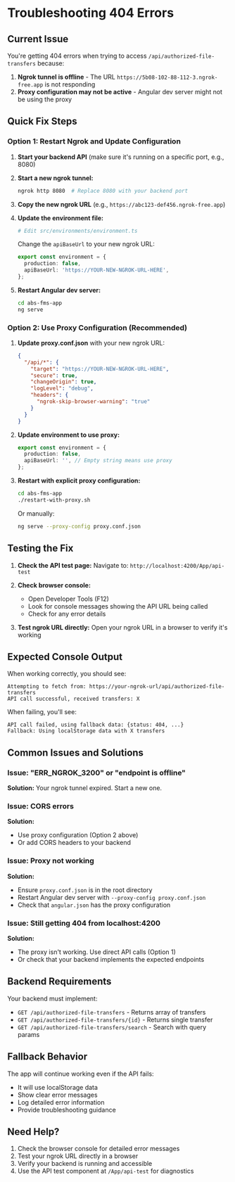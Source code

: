 # Troubleshooting 404 Errors

## Current Issue
You're getting 404 errors when trying to access `/api/authorized-file-transfers` because:

1. **Ngrok tunnel is offline** - The URL `https://5b08-102-88-112-3.ngrok-free.app` is not responding
2. **Proxy configuration may not be active** - Angular dev server might not be using the proxy

## Quick Fix Steps

### Option 1: Restart Ngrok and Update Configuration

1. **Start your backend API** (make sure it's running on a specific port, e.g., 8080)

2. **Start a new ngrok tunnel:**
   ```bash
   ngrok http 8080  # Replace 8080 with your backend port
   ```

3. **Copy the new ngrok URL** (e.g., `https://abc123-def456.ngrok-free.app`)

4. **Update the environment file:**
   ```bash
   # Edit src/environments/environment.ts
   ```
   Change the `apiBaseUrl` to your new ngrok URL:
   ```typescript
   export const environment = {
     production: false,
     apiBaseUrl: 'https://YOUR-NEW-NGROK-URL-HERE',
   };
   ```

5. **Restart Angular dev server:**
   ```bash
   cd abs-fms-app
   ng serve
   ```

### Option 2: Use Proxy Configuration (Recommended)

1. **Update proxy.conf.json** with your new ngrok URL:
   ```json
   {
     "/api/*": {
       "target": "https://YOUR-NEW-NGROK-URL-HERE",
       "secure": true,
       "changeOrigin": true,
       "logLevel": "debug",
       "headers": {
         "ngrok-skip-browser-warning": "true"
       }
     }
   }
   ```

2. **Update environment to use proxy:**
   ```typescript
   export const environment = {
     production: false,
     apiBaseUrl: '', // Empty string means use proxy
   };
   ```

3. **Restart with explicit proxy configuration:**
   ```bash
   cd abs-fms-app
   ./restart-with-proxy.sh
   ```
   Or manually:
   ```bash
   ng serve --proxy-config proxy.conf.json
   ```

## Testing the Fix

1. **Check the API test page:**
   Navigate to: `http://localhost:4200/App/api-test`

2. **Check browser console:**
   - Open Developer Tools (F12)
   - Look for console messages showing the API URL being called
   - Check for any error details

3. **Test ngrok URL directly:**
   Open your ngrok URL in a browser to verify it's working

## Expected Console Output

When working correctly, you should see:
```
Attempting to fetch from: https://your-ngrok-url/api/authorized-file-transfers
API call successful, received transfers: X
```

When failing, you'll see:
```
API call failed, using fallback data: {status: 404, ...}
Fallback: Using localStorage data with X transfers
```

## Common Issues and Solutions

### Issue: "ERR_NGROK_3200" or "endpoint is offline"
**Solution:** Your ngrok tunnel expired. Start a new one.

### Issue: CORS errors
**Solution:** 
- Use proxy configuration (Option 2 above)
- Or add CORS headers to your backend

### Issue: Proxy not working
**Solution:**
- Ensure `proxy.conf.json` is in the root directory
- Restart Angular dev server with `--proxy-config proxy.conf.json`
- Check that `angular.json` has the proxy configuration

### Issue: Still getting 404 from localhost:4200
**Solution:**
- The proxy isn't working. Use direct API calls (Option 1)
- Or check that your backend implements the expected endpoints

## Backend Requirements

Your backend must implement:
- `GET /api/authorized-file-transfers` - Returns array of transfers
- `GET /api/authorized-file-transfers/{id}` - Returns single transfer
- `GET /api/authorized-file-transfers/search` - Search with query params

## Fallback Behavior

The app will continue working even if the API fails:
- It will use localStorage data
- Show clear error messages
- Log detailed error information
- Provide troubleshooting guidance

## Need Help?

1. Check the browser console for detailed error messages
2. Test your ngrok URL directly in a browser
3. Verify your backend is running and accessible
4. Use the API test component at `/App/api-test` for diagnostics
